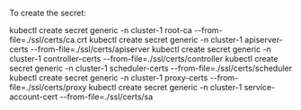 To create the secret:


kubectl create secret generic -n cluster-1 root-ca --from-file=./ssl/certs/ca.crt
kubectl create secret generic -n cluster-1 apiserver-certs --from-file=./ssl/certs/apiserver 
kubectl create secret generic -n cluster-1 controller-certs --from-file=./ssl/certs/controller
kubectl create secret generic -n cluster-1 scheduler-certs --from-file=./ssl/certs/scheduler 
kubectl create secret generic -n cluster-1 proxy-certs --from-file=./ssl/certs/proxy 
kubectl create secret generic -n cluster-1 service-account-cert --from-file=./ssl/certs/sa 
